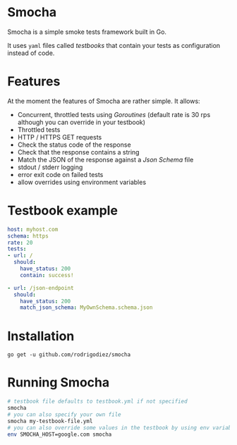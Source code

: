 # Smocha
Smocha is a simple smoke tests framework built in Go.

It uses `yaml` files called _testbooks_ that contain your tests as configuration instead of code.

# Features
At the moment the features of Smocha are rather simple. It allows:

- Concurrent, throttled tests using _Goroutines_ (default rate is 30 rps although you can override in your testbook)
- Throttled tests
- HTTP / HTTPS GET requests
- Check the status code of the response
- Check that the response contains a string
- Match the JSON of the response against a _Json Schema_ file
- stdout / stderr logging
- error exit code on failed tests
- allow overrides using environment variables

# Testbook example
```yaml
host: myhost.com
schema: https
rate: 20
tests:
- url: /
  should:
    have_status: 200
    contain: success!

- url: /json-endpoint
  should:
    have_status: 200
    match_json_schema: MyOwnSchema.schema.json
```

# Installation
```
go get -u github.com/rodrigodiez/smocha
```

# Running Smocha
```bash
# testbook file defaults to testbook.yml if not specified
smocha
# you can also specify your own file
smocha my-testbook-file.yml
# you can also override some values in the testbook by using env variables
env SMOCHA_HOST=google.com smocha
```
